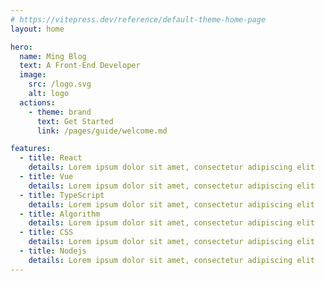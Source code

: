 ```yaml
---
# https://vitepress.dev/reference/default-theme-home-page
layout: home

hero:
  name: Ming Blog
  text: A Front-End Developer
  image:
    src: /logo.svg
    alt: logo
  actions:
    - theme: brand
      text: Get Started
      link: /pages/guide/welcome.md

features:
  - title: React
    details: Lorem ipsum dolor sit amet, consectetur adipiscing elit
  - title: Vue
    details: Lorem ipsum dolor sit amet, consectetur adipiscing elit
  - title: TypeScript
    details: Lorem ipsum dolor sit amet, consectetur adipiscing elit
  - title: Algorithm
    details: Lorem ipsum dolor sit amet, consectetur adipiscing elit
  - title: CSS
    details: Lorem ipsum dolor sit amet, consectetur adipiscing elit
  - title: Nodejs
    details: Lorem ipsum dolor sit amet, consectetur adipiscing elit
---
```

